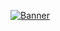 [![Banner](https://res.cloudinary.com/dlxnsxfnr/image/upload/v1739087692/porto_ymyvzu.png)](https://ruumaadev.my.id/)
